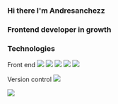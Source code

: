 ### Hi there I'm Andresanchezz
### Frontend developer in growth

### Technologies

Front end
<img src="https://www.vectorlogo.zone/logos/w3_html5/w3_html5-icon.svg"/>     <img src="https://www.vectorlogo.zone/logos/w3_css/w3_css-icon.svg"/>     <img src="https://www.vectorlogo.zone/logos/vuejs/vuejs-icon.svg"/> <img src="https://www.vectorlogo.zone/logos/flutterio/flutterio-icon.svg"/>  <img src="https://www.vectorlogo.zone/logos/reactjs/reactjs-icon.svg"/> 

Version control 
<img src="https://www.vectorlogo.zone/logos/git-scm/git-scm-icon.svg"/> 



<img align="left" src="https://github-readme-stats.vercel.app/api?username=andresanchezz&show_icons=true&theme=react" />

